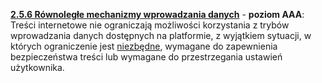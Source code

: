 [**2.5.6 Równoległe mechanizmy wprowadzania danych**](https://wcag.lepszyweb.pl/#concurrent-input-mechanisms) - **poziom AAA**: Treści internetowe nie ograniczają możliwości korzystania z trybów wprowadzania danych dostępnych na platformie, z wyjątkiem sytuacji, w których ograniczenie jest <a href="#" data-toggle="tooltip" data-original-title="{{site.data.glossary.istotny | strip_html | replace: '*', ''}}">niezbędne</a>, wymagane do zapewnienia bezpieczeństwa treści lub wymagane do przestrzegania ustawień użytkownika.
